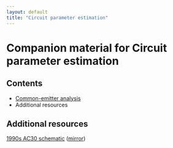 ```yaml
---
layout: default
title: "Circuit parameter estimation"
---
```


# Companion material for Circuit parameter estimation

## Contents

- [Common-emitter analysis](common-emitter/)
- Additional resources

## Additional resources

[1990s AC30 schematic](http://www.korguk.com/voxcircuits/circuits/ac301990.jpg)
([mirror](images/ac301990.jpg))
